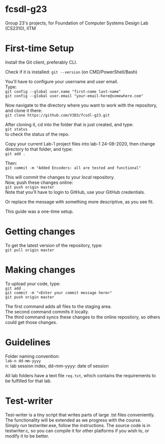 # fcsdl-g23
Group 23's projects, for Foundation of Computer Systems Design Lab (CS2310), IITM

# First-time Setup
Install the Git client, preferably CLI.

Check if it is installed: `git --version` (on CMD/PowerShell/Bash)

You'll have to configure your username and user email.<br>
Type:<br>
`git config --global user.name "first-name last-name"`<br>
`git config --global user.email "your-email-here@somewhere.com"`<br>

Now navigate to the directory where you want to work with the repository, and clone it there:<br>
`git clone https://github.com/V3D3/fcsdl-g23.git`

After cloning it, cd into the folder that is just created, and type:<br>
`git status`<br>
to check the status of the repo.

Copy your current Lab-1 project files into lab-1 24-08-2020, then change directory to that folder, and type:<br>
`git add .`

Then:<br>
`git commit -m "Added Encoders: all are tested and functional"`

This will commit the changes to your *local* repository.<br>
Now, push these changes online:<br>
`git push origin master`<br>
Note that you'll have to login to GitHub, use your GitHub credentials.

Or replace the message with something more descriptive, as you see fit.<br>

This guide was a one-time setup.<br>

# Getting changes
To get the latest version of the repository, type:<br>
`git pull origin master`

# Making changes
To upload your code, type:<br>
`git add .`<br>
`git commit -m "<Enter your commit message here>"`<br>
`git push origin master`<br>

The first command adds all files to the staging area.<br>
The second command commits it locally.<br>
The third command syncs these changes to the online repository, so others could get those changes.<br>

# Guidelines
Folder naming convention:<br>
`lab-n dd-mm-yyyy`<br>
n: lab session index, dd-mm-yyyy: date of session

All lab folders have a text file `req.txt`, which contains the requirements to be fulfilled for that lab.

# Test-writer
Test-writer is a tiny script that writes parts of large .tst files conveniently. The functionality will be extended as we progress with the course.<br>
Simply run testwriter.exe, follow the instructions. The source code is in testwriter.c, so you can compile it for other platforms if you wish to, or modify it to be better.
